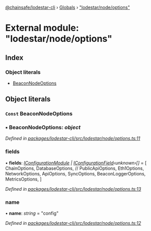[@chainsafe/lodestar-cli](../README.md) › [Globals](../globals.md) › ["lodestar/node/options"](_lodestar_node_options_.md)

# External module: "lodestar/node/options"

## Index

### Object literals

* [BeaconNodeOptions](_lodestar_node_options_.md#const-beaconnodeoptions)

## Object literals

### `Const` BeaconNodeOptions

### ▪ **BeaconNodeOptions**: *object*

*Defined in [packages/lodestar-cli/src/lodestar/node/options.ts:11](https://github.com/ChainSafe/lodestar/blob/d092a7def/packages/lodestar-cli/src/lodestar/node/options.ts#L11)*

###  fields

• **fields**: *[IConfigurationModule](../interfaces/_lodestar_util_config_.iconfigurationmodule.md) | [IConfigurationField](../interfaces/_lodestar_util_config_.iconfigurationfield.md)‹unknown›[]* = [
    ChainOptions,
    DatabaseOptions,
    // PublicApiOptions,
    Eth1Options,
    NetworkOptions,
    ApiOptions,
    SyncOptions,
    BeaconLoggerOptions,
    MetricsOptions,
  ]

*Defined in [packages/lodestar-cli/src/lodestar/node/options.ts:13](https://github.com/ChainSafe/lodestar/blob/d092a7def/packages/lodestar-cli/src/lodestar/node/options.ts#L13)*

###  name

• **name**: *string* = "config"

*Defined in [packages/lodestar-cli/src/lodestar/node/options.ts:12](https://github.com/ChainSafe/lodestar/blob/d092a7def/packages/lodestar-cli/src/lodestar/node/options.ts#L12)*
